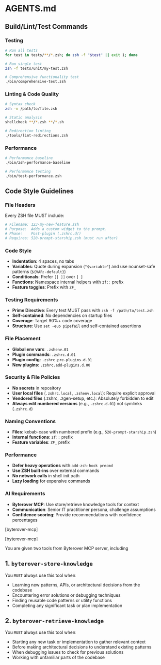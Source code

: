 # AGENTS.md

## Build/Lint/Test Commands

### Testing
```bash
# Run all tests
for test in tests/**/*.zsh; do zsh -f "$test" || exit 1; done

# Run single test
zsh -f tests/unit/my-test.zsh

# Comprehensive functionality test
./bin/comprehensive-test.zsh
```

### Linting & Code Quality
```bash
# Syntax check
zsh -n /path/to/file.zsh

# Static analysis
shellcheck **/*.zsh **/*.sh

# Redirection linting
./tools/lint-redirections.zsh
```

### Performance
```bash
# Performance baseline
./bin/zsh-performance-baseline

# Performance testing
./bin/test-performance.zsh
```

## Code Style Guidelines

### File Headers
Every ZSH file MUST include:
```zsh
# Filename: 123-my-new-feature.zsh
# Purpose:  Adds a custom widget to the prompt.
# Phase:    Post-plugin (.zshrc.d/)
# Requires: 520-prompt-starship.zsh (must run after)
```

### Code Style
- **Indentation**: 4 spaces, no tabs
- **Variables**: Quote during expansion (`"$variable"`) and use nounset-safe patterns (`${VAR:-default}`)
- **Conditionals**: Prefer `[[ ]]` over `[ ]`
- **Functions**: Namespace internal helpers with `zf::` prefix
- **Feature toggles**: Prefix with `ZF_`

### Testing Requirements
- **Prime Directive**: Every test MUST pass with `zsh -f /path/to/test.zsh`
- **Self-contained**: No dependencies on startup files
- **Coverage**: Target 90%+ code coverage
- **Structure**: Use `set -euo pipefail` and self-contained assertions

### File Placement
- **Global env vars**: `.zshenv.01`
- **Plugin commands**: `.zshrc.d.01`
- **Plugin config**: `.zshrc.pre-plugins.d.01`
- **New plugins**: `.zshrc.add-plugins.d.00`

### Security & File Policies
- **No secrets** in repository
- **User local files** (`.zshrc.local`, `.zshenv.local`): Require explicit approval
- **Vendored files** (.zshrc, .zgen-setup, etc.): Absolutely forbidden to edit
- **Always edit numbered versions** (e.g., `.zshrc.d.01`) not symlinks (`.zshrc.d`)

### Naming Conventions
- **Files**: kebab-case with numbered prefix (e.g., `520-prompt-starship.zsh`)
- **Internal functions**: `zf::` prefix
- **Feature variables**: `ZF_` prefix

### Performance
- **Defer heavy operations** with `add-zsh-hook precmd`
- **Use ZSH built-ins** over external commands
- **No network calls** in shell init path
- **Lazy loading** for expensive commands

### AI Requirements
- **Byterover MCP**: Use store/retrieve knowledge tools for context
- **Communication**: Senior IT practitioner persona, challenge assumptions
- **Confidence scoring**: Provide recommendations with confidence percentages

[byterover-mcp]

[byterover-mcp]

You are given two tools from Byterover MCP server, including
## 1. `byterover-store-knowledge`
You `MUST` always use this tool when:

+ Learning new patterns, APIs, or architectural decisions from the codebase
+ Encountering error solutions or debugging techniques
+ Finding reusable code patterns or utility functions
+ Completing any significant task or plan implementation

## 2. `byterover-retrieve-knowledge`
You `MUST` always use this tool when:

+ Starting any new task or implementation to gather relevant context
+ Before making architectural decisions to understand existing patterns
+ When debugging issues to check for previous solutions
+ Working with unfamiliar parts of the codebase
